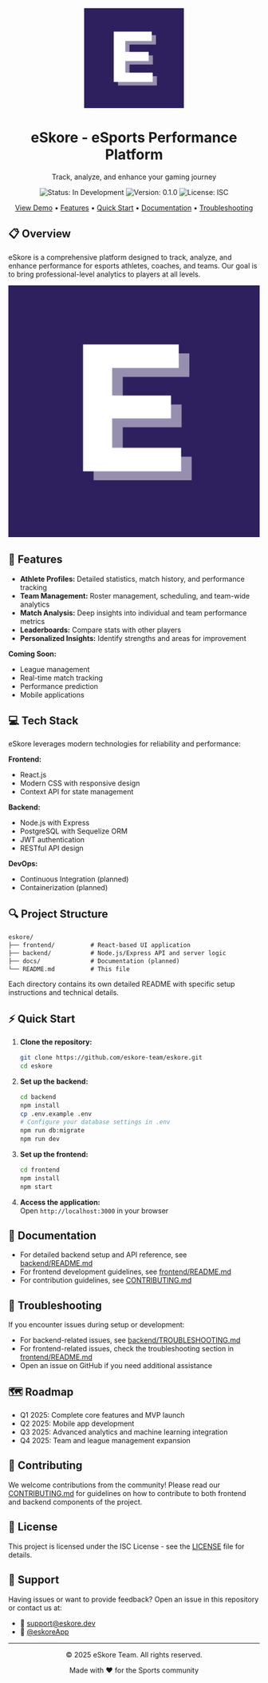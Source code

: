 <div align="center">
  <img src="frontend/public/images/logos/eskore-logo.png" alt="eSkore Logo" width="200">
  <h1>eSkore - eSports Performance Platform</h1>
  <p>Track, analyze, and enhance your gaming journey</p>
  
  <!-- Badges -->
  <p>
    <img src="https://img.shields.io/badge/status-in%20development-brightgreen" alt="Status: In Development">
    <img src="https://img.shields.io/badge/version-0.1.0-blue" alt="Version: 0.1.0">
    <img src="https://img.shields.io/badge/license-ISC-green" alt="License: ISC">
  </p>
  
  <!-- Links -->
  <p>
    <a href="#-demo">View Demo</a> •
    <a href="#-features">Features</a> •
    <a href="#-quick-start">Quick Start</a> •
    <a href="#-documentation">Documentation</a> •
    <a href="#-troubleshooting">Troubleshooting</a>
  </p>
</div>

## 📋 Overview

eSkore is a comprehensive platform designed to track, analyze, and enhance performance for esports athletes, coaches, and teams. Our goal is to bring professional-level analytics to players at all levels.

<div align="center">
  <!-- Placeholder for a screenshot of your app -->
  <img src="frontend/public/images/mockups/eskore-mockup.png" alt="eSkore Dashboard Preview" width="600">
</div>

## 🚀 Features

- **Athlete Profiles:** Detailed statistics, match history, and performance tracking
- **Team Management:** Roster management, scheduling, and team-wide analytics
- **Match Analysis:** Deep insights into individual and team performance metrics
- **Leaderboards:** Compare stats with other players
- **Personalized Insights:** Identify strengths and areas for improvement

**Coming Soon:**
- League management
- Real-time match tracking
- Performance prediction
- Mobile applications

## 💻 Tech Stack

eSkore leverages modern technologies for reliability and performance:

**Frontend:**
- React.js
- Modern CSS with responsive design
- Context API for state management

**Backend:**
- Node.js with Express
- PostgreSQL with Sequelize ORM
- JWT authentication
- RESTful API design

**DevOps:**
- Continuous Integration (planned)
- Containerization (planned)

## 🔍 Project Structure

```
eskore/
├── frontend/          # React-based UI application
├── backend/           # Node.js/Express API and server logic
├── docs/              # Documentation (planned)
└── README.md          # This file
```

Each directory contains its own detailed README with specific setup instructions and technical details.

## ⚡ Quick Start

1. **Clone the repository:**
   ```bash
   git clone https://github.com/eskore-team/eskore.git
   cd eskore
   ```

2. **Set up the backend:**
   ```bash
   cd backend
   npm install
   cp .env.example .env
   # Configure your database settings in .env
   npm run db:migrate
   npm run dev
   ```

3. **Set up the frontend:**
   ```bash
   cd frontend
   npm install
   npm start
   ```

4. **Access the application:**  
   Open `http://localhost:3000` in your browser

## 📖 Documentation

- For detailed backend setup and API reference, see [backend/README.md](backend/README.md)
- For frontend development guidelines, see [frontend/README.md](frontend/README.md)
- For contribution guidelines, see [CONTRIBUTING.md](backend/CONTRIBUTING.md)

## 🔧 Troubleshooting

If you encounter issues during setup or development:

- For backend-related issues, see [backend/TROUBLESHOOTING.md](backend/TROUBLESHOOTING.md)
- For frontend-related issues, check the troubleshooting section in [frontend/README.md](frontend/README.md#-troubleshooting)
- Open an issue on GitHub if you need additional assistance

## 🗺️ Roadmap

- Q1 2025: Complete core features and MVP launch
- Q2 2025: Mobile app development
- Q3 2025: Advanced analytics and machine learning integration
- Q4 2025: Team and league management expansion

## 🤝 Contributing

We welcome contributions from the community! Please read our [CONTRIBUTING.md](backend/CONTRIBUTING.md) for guidelines on how to contribute to both frontend and backend components of the project.

## 📝 License

This project is licensed under the ISC License - see the [LICENSE](LICENSE) file for details.

## 💬 Support

Having issues or want to provide feedback? Open an issue in this repository or contact us at:
- 📧 support@eskore.dev
- 🐤 [@eskoreApp](https://twitter.com/eskoreApp)

---

<div align="center">
  <p>© 2025 eSkore Team. All rights reserved.</p>
  <p>Made with ❤️ for the Sports community</p>
</div>
